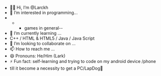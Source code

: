 - 👋🤠 Hi, I’m @Larckh
- 👀 I’m interested in programming...
- - - games in general--
- 🌱 I’m currently learning ...
- C++ / HTML & HTML5 / Java / Java Script 
- 💞️ I’m looking to collaborate on ...
- 📫 How to reach me ...
- 😄 Pronouns: He/Him (Lark) 
- ⚡ Fun fact: self-learning and trying to code on my android device /phone
- till it become a necessity to get a PC/LapDog🤭

<!---
Larckh/Larckh is a ✨ special ✨ repository because its `README.md` (this file) appears on your GitHub profile.
You can click the Preview link to take a look at your changes.
--->

